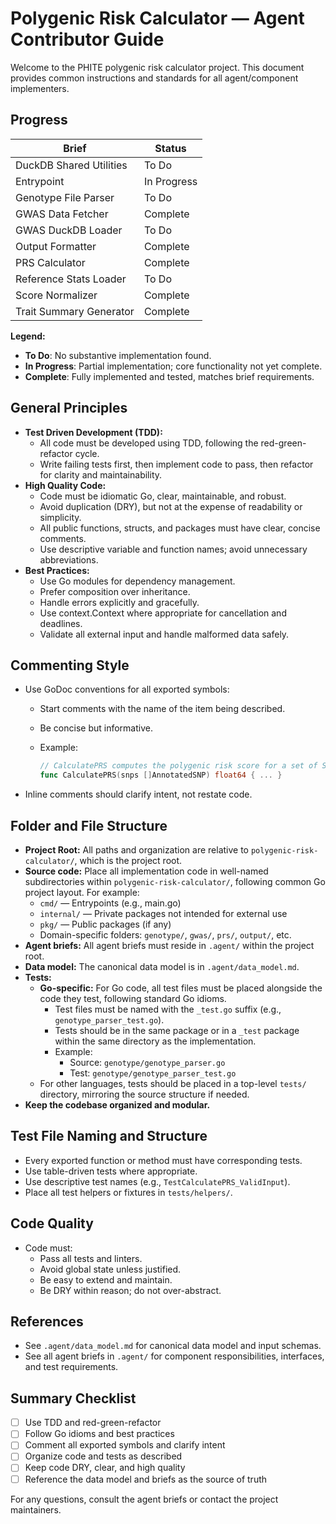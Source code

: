 # Polygenic Risk Calculator — Agent Contributor Guide

Welcome to the PHITE polygenic risk calculator project. This document provides common instructions and standards for all agent/component implementers.

## Progress

| Brief | Status |
|-------|--------|
| DuckDB Shared Utilities           | To Do      |
| Entrypoint                        | In Progress|
| Genotype File Parser              | To Do      |
| GWAS Data Fetcher                 | Complete   |
| GWAS DuckDB Loader                | To Do      |
| Output Formatter                  | Complete   |
| PRS Calculator                    | Complete   |
| Reference Stats Loader            | To Do      |
| Score Normalizer                  | Complete   |
| Trait Summary Generator           | Complete   |

**Legend:**
- **To Do**: No substantive implementation found.
- **In Progress**: Partial implementation; core functionality not yet complete.
- **Complete**: Fully implemented and tested, matches brief requirements.

## General Principles
- **Test Driven Development (TDD):**
  - All code must be developed using TDD, following the red-green-refactor cycle.
  - Write failing tests first, then implement code to pass, then refactor for clarity and maintainability.
- **High Quality Code:**
  - Code must be idiomatic Go, clear, maintainable, and robust.
  - Avoid duplication (DRY), but not at the expense of readability or simplicity.
  - All public functions, structs, and packages must have clear, concise comments.
  - Use descriptive variable and function names; avoid unnecessary abbreviations.
- **Best Practices:**
  - Use Go modules for dependency management.
  - Prefer composition over inheritance.
  - Handle errors explicitly and gracefully.
  - Use context.Context where appropriate for cancellation and deadlines.
  - Validate all external input and handle malformed data safely.

## Commenting Style
- Use GoDoc conventions for all exported symbols:
  - Start comments with the name of the item being described.
  - Be concise but informative.
  - Example:

    ```go
    // CalculatePRS computes the polygenic risk score for a set of SNPs.
    func CalculatePRS(snps []AnnotatedSNP) float64 { ... }
    ```

- Inline comments should clarify intent, not restate code.

## Folder and File Structure
- **Project Root:** All paths and organization are relative to `polygenic-risk-calculator/`, which is the project root.
- **Source code:** Place all implementation code in well-named subdirectories within `polygenic-risk-calculator/`, following common Go project layout. For example:
  - `cmd/` — Entrypoints (e.g., main.go)
  - `internal/` — Private packages not intended for external use
  - `pkg/` — Public packages (if any)
  - Domain-specific folders: `genotype/`, `gwas/`, `prs/`, `output/`, etc.
- **Agent briefs:** All agent briefs must reside in `.agent/` within the project root.
- **Data model:** The canonical data model is in `.agent/data_model.md`.
- **Tests:**
  - **Go-specific:** For Go code, all test files must be placed alongside the code they test, following standard Go idioms.
    - Test files must be named with the `_test.go` suffix (e.g., `genotype_parser_test.go`).
    - Tests should be in the same package or in a `_test` package within the same directory as the implementation.
    - Example:
      - Source: `genotype/genotype_parser.go`
      - Test: `genotype/genotype_parser_test.go`
  - For other languages, tests should be placed in a top-level `tests/` directory, mirroring the source structure if needed.
- **Keep the codebase organized and modular.**

## Test File Naming and Structure
- Every exported function or method must have corresponding tests.
- Use table-driven tests where appropriate.
- Use descriptive test names (e.g., `TestCalculatePRS_ValidInput`).
- Place all test helpers or fixtures in `tests/helpers/`.

## Code Quality
- Code must:
  - Pass all tests and linters.
  - Avoid global state unless justified.
  - Be easy to extend and maintain.
  - Be DRY within reason; do not over-abstract.

## References
- See `.agent/data_model.md` for canonical data model and input schemas.
- See all agent briefs in `.agent/` for component responsibilities, interfaces, and test requirements.

## Summary Checklist
- [ ] Use TDD and red-green-refactor
- [ ] Follow Go idioms and best practices
- [ ] Comment all exported symbols and clarify intent
- [ ] Organize code and tests as described
- [ ] Keep code DRY, clear, and high quality
- [ ] Reference the data model and briefs as the source of truth

For any questions, consult the agent briefs or contact the project maintainers.
